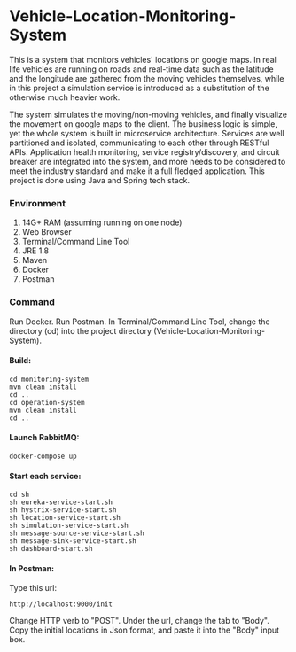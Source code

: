 # Vehicle-Location-Monitoring-System
This is a system that monitors vehicles' locations on google maps. In real life vehicles are running on roads and real-time data such as the latitude and the longitude are gathered from the moving vehicles themselves, while in this project a simulation service is introduced as a substitution of the otherwise much heavier work.

The system simulates the moving/non-moving vehicles, and finally visualize the movement on google maps to the client. The business logic is simple, yet the whole system is built in microservice architecture. Services are well partitioned and isolated, communicating to each other through RESTful APIs. Application health monitoring, service registry/discovery, and circuit breaker are integrated into the system, and more needs to be considered to meet the industry standard and make it a full fledged application. This project is done using Java and Spring tech stack.
### Environment
1. 14G+ RAM (assuming running on one node)
2. Web Browser
3. Terminal/Command Line Tool
4. JRE 1.8
5. Maven
6. Docker
7. Postman
### Command
Run Docker. Run Postman. In Terminal/Command Line Tool, change the directory (cd) into the project directory (Vehicle-Location-Monitoring-System).
#### Build:

    cd monitoring-system
    mvn clean install
    cd ..
    cd operation-system
    mvn clean install
    cd ..

#### Launch RabbitMQ:

    docker-compose up
    
#### Start each service:

    cd sh
    sh eureka-service-start.sh
    sh hystrix-service-start.sh
    sh location-service-start.sh
    sh simulation-service-start.sh
    sh message-source-service-start.sh
    sh message-sink-service-start.sh
    sh dashboard-start.sh
    
#### In Postman:
Type this url:

    http://localhost:9000/init
    
Change HTTP verb to "POST". Under the url, change the tab to "Body". Copy the initial locations in Json format, and paste it into the "Body" input box.

